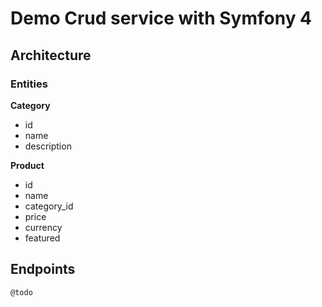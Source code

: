 # Demo Crud service with Symfony 4

## Architecture

### Entities

**Category**
- id
- name
- description

**Product**
- id
- name
- category_id
- price
- currency
- featured

## Endpoints

    @todo